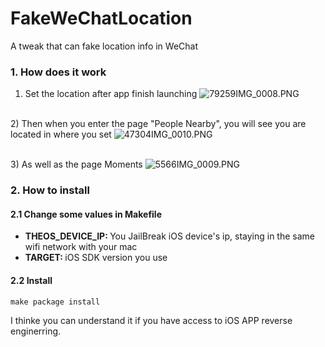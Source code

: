 # FakeWeChatLocation
A tweak that can fake location info in WeChat

### 1. How does it work
1) Set the location after app finish launching
![79259IMG_0008.PNG](http://pandarazone.qiniudn.com/79259IMG_0008.PNG)

<br>2) Then when you enter the page "People Nearby", you will see you are located in where you set
![47304IMG_0010.PNG](http://pandarazone.qiniudn.com/47304IMG_0010.PNG)

<br>3) As well as the page Moments
![5566IMG_0009.PNG](http://pandarazone.qiniudn.com/5566IMG_0009.PNG)

### 2. How to install
#### 2.1 Change some values in Makefile
* <b>THEOS_DEVICE_IP: </b> You JailBreak iOS device's ip, staying in the same wifi network with your mac
* <b>TARGET: </b> iOS SDK version you use

#### 2.2 Install
```
make package install
```
I thinke you can understand it if you have access to iOS APP reverse enginerring.
